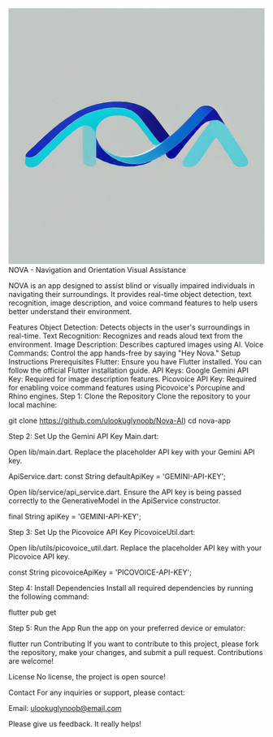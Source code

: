 <img src="./assets/images/appicon.png" alt="Chatbot UI" width="600">
NOVA - Navigation and Orientation Visual Assistance

NOVA is an app designed to assist blind or visually impaired individuals in navigating their surroundings. It provides real-time object detection, text recognition, image description, and voice command features to help users better understand their environment.

Features
Object Detection: Detects objects in the user's surroundings in real-time.
Text Recognition: Recognizes and reads aloud text from the environment.
Image Description: Describes captured images using AI.
Voice Commands: Control the app hands-free by saying "Hey Nova."
Setup Instructions
Prerequisites
Flutter: Ensure you have Flutter installed. You can follow the official Flutter installation guide.
API Keys:
Google Gemini API Key: Required for image description features.
Picovoice API Key: Required for enabling voice command features using Picovoice's Porcupine and Rhino engines.
Step 1: Clone the Repository
Clone the repository to your local machine:


git clone https://github.com/ulookuglynoob/Nova-AI)
cd nova-app

Step 2: Set Up the Gemini API Key
Main.dart:

Open lib/main.dart.
Replace the placeholder API key with your Gemini API key.

ApiService.dart:
const String defaultApiKey = 'GEMINI-API-KEY';

Open lib/service/api_service.dart.
Ensure the API key is being passed correctly to the GenerativeModel in the ApiService constructor.

final String apiKey = 'GEMINI-API-KEY';

Step 3: Set Up the Picovoice API Key
PicovoiceUtil.dart:

Open lib/utils/picovoice_util.dart.
Replace the placeholder API key with your Picovoice API key.

const String picovoiceApiKey = 'PICOVOICE-API-KEY';

Step 4: Install Dependencies
Install all required dependencies by running the following command:


flutter pub get

Step 5: Run the App
Run the app on your preferred device or emulator:


flutter run
Contributing
If you want to contribute to this project, please fork the repository, make your changes, and submit a pull request. Contributions are welcome!

License
No license, the project is open source!

Contact
For any inquiries or support, please contact:

Email: ulookuglynoob@email.com

Please give us feedback. It really helps!
